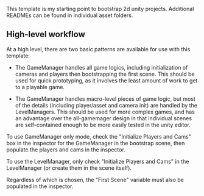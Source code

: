 This template is my starting point to bootstrap 2d unity projects. Additional READMEs can be found in individual asset folders.

## High-level workflow

At a high level, there are two basic patterns are available for use with this template:

 * The GameManager handles all game logics, including initialization of cameras and players then bootstrapping the first scene. This should be used for quick prototyping, as it involves the least amount of work to get to a playable game.

 * The GameManager handles macro-level pieces of game logic, but most of the details (including player/asset and camera init) are handled by the LevelManagers. This should be used for more complex games, and has an advantage over the all-gamemager design in that individual scenes are self-contained enough to be more easily tested in the unity editor.

To use GameManager only mode, check the "Initialize Players and Cams" box in the inspector for the GameManager in the bootstrap scene, then populate the players and cams in the inspector.

To use the LevelManager, only check "Initialize Players and Cams" in the LevelManager (or create them in the scene itself).

Regardless of which is chosen, the "First Scene" variable must also be populated in the inspector.
